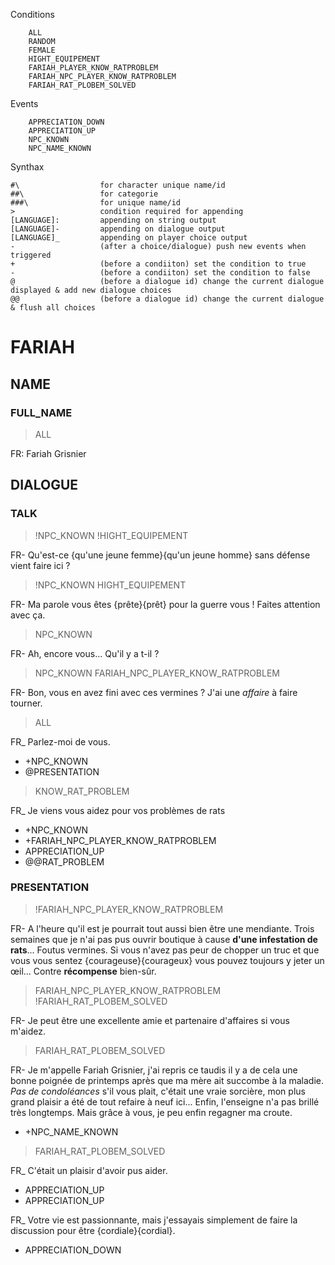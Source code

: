 


Conditions
```
	ALL
	RANDOM
	FEMALE 
	HIGHT_EQUIPEMENT
	FARIAH_PLAYER_KNOW_RATPROBLEM
	FARIAH_NPC_PLAYER_KNOW_RATPROBLEM
	FARIAH_RAT_PLOBEM_SOLVED
```

Events
```
	APPRECIATION_DOWN
	APPRECIATION_UP
	NPC_KNOWN
	NPC_NAME_KNOWN
```

Synthax
```
#\  				for character unique name/id
##\					for categorie
###\ 				for unique name/id
> 					condition required for appending
[LANGUAGE]: 		appending on string output
[LANGUAGE]- 		appending on dialogue output
[LANGUAGE]_			appending on player choice output
-	 				(after a choice/dialogue) push new events when triggered
+                   (before a condiiton) set the condition to true 
-                   (before a condiiton) set the condition to false
@ 					(before a dialogue id) change the current dialogue displayed & add new dialogue choices
@@ 					(before a dialogue id) change the current dialogue & flush all choices
```



# FARIAH
## NAME
### FULL_NAME

>ALL

FR: Fariah Grisnier

## DIALOGUE
### TALK
>!NPC_KNOWN
>!HIGHT_EQUIPEMENT

FR- Qu'est-ce {qu'une jeune femme}{qu'un jeune homme} sans défense vient faire ici ?

>!NPC_KNOWN
>HIGHT_EQUIPEMENT

FR- Ma parole vous êtes {prête}{prêt} pour la guerre vous ! Faites attention avec ça.

>NPC_KNOWN

FR- Ah, encore vous... Qu'il y a t-il ? 

>NPC_KNOWN 
>FARIAH_NPC_PLAYER_KNOW_RATPROBLEM

FR- Bon, vous en avez fini avec ces vermines ? J'ai une *affaire* à faire tourner.

>ALL

FR_ Parlez-moi de vous. 
-	+NPC_KNOWN
-	@PRESENTATION 

>KNOW_RAT_PROBLEM

FR_ Je viens vous aidez pour vos problèmes de rats
-   +NPC_KNOWN 
-   +FARIAH_NPC_PLAYER_KNOW_RATPROBLEM
-   APPRECIATION_UP
-   @@RAT_PROBLEM

### PRESENTATION 
>!FARIAH_NPC_PLAYER_KNOW_RATPROBLEM

FR- A l'heure qu'il est je pourrait tout aussi bien être une mendiante. Trois semaines que je n'ai pas pus ouvrir boutique à cause **d'une infestation de rats**... Foutus vermines. Si vous n'avez pas peur de chopper un truc et que vous vous sentez {courageuse}{courageux} vous pouvez toujours y jeter un œil... Contre **récompense** bien-sûr.

>FARIAH_NPC_PLAYER_KNOW_RATPROBLEM
>!FARIAH_RAT_PLOBEM_SOLVED

FR- Je peut être une excellente amie et partenaire d'affaires si vous m'aidez.

>FARIAH_RAT_PLOBEM_SOLVED 

FR- Je m'appelle Fariah Grisnier, j'ai repris ce taudis il y a de cela une bonne poignée de printemps après que ma mère ait succombe à la maladie. *Pas de condoléances* s'il vous plait, c'était une vraie sorcière, mon plus grand plaisir a été de tout refaire à neuf ici... Enfin, l'enseigne n'a pas brillé très longtemps. Mais grâce à vous, je peu enfin regagner ma croute.
- +NPC_NAME_KNOWN

>FARIAH_RAT_PLOBEM_SOLVED 

FR_ C'était un plaisir d'avoir pus aider.
- APPRECIATION_UP
- APPRECIATION_UP

FR_ Votre vie est passionnante, mais j'essayais simplement de faire la discussion pour être {cordiale}{cordial}.
- APPRECIATION_DOWN
